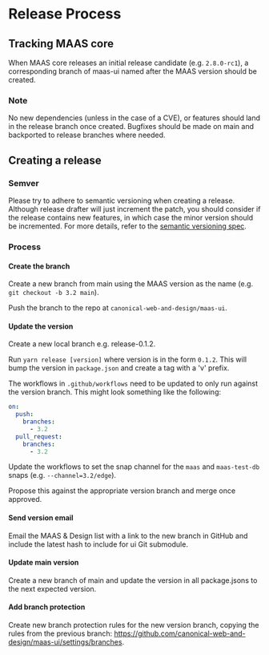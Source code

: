 # Release Process

## Tracking MAAS core

When MAAS core releases an initial release candidate (e.g. `2.8.0-rc1`), a corresponding branch of maas-ui named after the MAAS
version should be created.

### Note

No new dependencies (unless in the case of a CVE), or features should land in
the release branch once created. Bugfixes should be made on main and backported to release branches where needed.

## Creating a release

### Semver

Please try to adhere to semantic versioning when creating a release. Although release drafter will just increment the patch, you should consider if the release contains new features, in which case the minor version should be incremented. For more details, refer to the [semantic versioning spec](https://semver.org/).

### Process

#### Create the branch

Create a new branch from main using the MAAS version as the name (e.g. `git checkout -b 3.2 main`).

Push the branch to the repo at `canonical-web-and-design/maas-ui`.

#### Update the version

Create a new local branch e.g. release-0.1.2.

Run `yarn release [version]` where version is in the form `0.1.2`. This will bump the version in `package.json` and create a tag with a 'v' prefix.

The workflows in `.github/workflows` need to be updated to only run against the version
branch. This might look something like the following:

```yaml
on:
  push:
    branches:
      - 3.2
  pull_request:
    branches:
      - 3.2
```

Update the workflows to set the snap channel for the `maas` and
`maas-test-db` snaps (e.g. `--channel=3.2/edge`).

Propose this against the appropriate version branch and merge once approved.

#### Send version email

Email the MAAS & Design list with a link to the new branch in GitHub and include
the latest hash to include for ui Git submodule.

#### Update main version

Create a new branch of main and update the version in all package.jsons to the next expected version.

#### Add branch protection

Create new branch protection rules for the new version branch, copying the rules from the previous branch: https://github.com/canonical-web-and-design/maas-ui/settings/branches.
